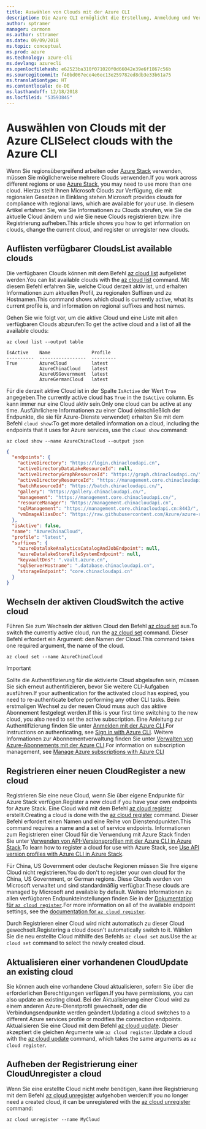 ```yaml
---
title: Auswählen von Clouds mit der Azure CLI
description: Die Azure CLI ermöglicht die Erstellung, Anmeldung und Verwaltung von bzw. bei mehreren Clouds.
author: sptramer
manager: carmonm
ms.author: sttramer
ms.date: 09/09/2018
ms.topic: conceptual
ms.prod: azure
ms.technology: azure-cli
ms.devlang: azurecli
ms.openlocfilehash: e62523ba310f071020f0d66042e39e6f1867c56b
ms.sourcegitcommit: f40bd067ece4e6ec13e259782ed8db3e33b61a75
ms.translationtype: HT
ms.contentlocale: de-DE
ms.lasthandoff: 12/18/2018
ms.locfileid: "53593845"
---
```

# <a name="select-clouds-with-the-azure-cli"></a><span data-ttu-id="1d1e1-103">Auswählen von Clouds mit der Azure CLI</span><span class="sxs-lookup"><span data-stu-id="1d1e1-103">Select clouds with the Azure CLI</span></span> 

<span data-ttu-id="1d1e1-104">Wenn Sie regionsübergreifend arbeiten oder [Azure Stack](https://docs.microsoft.com/azure/azure-stack/user/) verwenden, müssen Sie möglicherweise mehrere Clouds verwenden.</span><span class="sxs-lookup"><span data-stu-id="1d1e1-104">If you work across different regions or use [Azure Stack](https://docs.microsoft.com/azure/azure-stack/user/), you may need to use more than one cloud.</span></span> <span data-ttu-id="1d1e1-105">Hierzu stellt Ihnen Microsoft Clouds zur Verfügung, die mit regionalen Gesetzen in Einklang stehen.</span><span class="sxs-lookup"><span data-stu-id="1d1e1-105">Microsoft provides clouds for compliance with regional laws, which are available for your use.</span></span> <span data-ttu-id="1d1e1-106">In diesem Artikel erfahren Sie, wie Sie Informationen zu Clouds abrufen, wie Sie die aktuelle Cloud ändern und wie Sie neue Clouds registrieren bzw. ihre Registrierung aufheben.</span><span class="sxs-lookup"><span data-stu-id="1d1e1-106">This article shows you how to get information on clouds, change the current cloud, and register or unregister new clouds.</span></span>

## <a name="list-available-clouds"></a><span data-ttu-id="1d1e1-107">Auflisten verfügbarer Clouds</span><span class="sxs-lookup"><span data-stu-id="1d1e1-107">List available clouds</span></span>

<span data-ttu-id="1d1e1-108">Die verfügbaren Clouds können mit dem Befehl [az cloud list](/cli/azure/cloud#az-cloud-list) aufgelistet werden.</span><span class="sxs-lookup"><span data-stu-id="1d1e1-108">You can list available clouds with the [az cloud list](/cli/azure/cloud#az-cloud-list) command.</span></span> <span data-ttu-id="1d1e1-109">Mit diesem Befehl erfahren Sie, welche Cloud derzeit aktiv ist, und erhalten Informationen zum aktuellen Profil, zu regionalen Suffixen und zu Hostnamen.</span><span class="sxs-lookup"><span data-stu-id="1d1e1-109">This command shows which cloud is currently active, what its current profile is, and information on regional suffixes and host names.</span></span>

<span data-ttu-id="1d1e1-110">Gehen Sie wie folgt vor, um die aktive Cloud und eine Liste mit allen verfügbaren Clouds abzurufen:</span><span class="sxs-lookup"><span data-stu-id="1d1e1-110">To get the active cloud and a list of all the available clouds:</span></span>

```azurecli-interactive
az cloud list --output table
```

```output
IsActive    Name               Profile
----------  -----------------  ---------
True        AzureCloud         latest
            AzureChinaCloud    latest
            AzureUSGovernment  latest
            AzureGermanCloud   latest
```

<span data-ttu-id="1d1e1-111">Für die derzeit aktive Cloud ist in der Spalte `IsActive` der Wert `True` angegeben.</span><span class="sxs-lookup"><span data-stu-id="1d1e1-111">The currently active cloud has `True` in the `IsActive` column.</span></span> <span data-ttu-id="1d1e1-112">Es kann immer nur eine Cloud aktiv sein.</span><span class="sxs-lookup"><span data-stu-id="1d1e1-112">Only one cloud can be active at any time.</span></span> <span data-ttu-id="1d1e1-113">Ausführlichere Informationen zu einer Cloud (einschließlich der Endpunkte, die sie für Azure-Dienste verwendet) erhalten Sie mit dem Befehl `cloud show`:</span><span class="sxs-lookup"><span data-stu-id="1d1e1-113">To get more detailed information on a cloud, including the endpoints that it uses for Azure services, use the `cloud show` command:</span></span>

```azurecli-interactive
az cloud show --name AzureChinaCloud --output json
```

```json
{
  "endpoints": {
    "activeDirectory": "https://login.chinacloudapi.cn",
    "activeDirectoryDataLakeResourceId": null,
    "activeDirectoryGraphResourceId": "https://graph.chinacloudapi.cn/",
    "activeDirectoryResourceId": "https://management.core.chinacloudapi.cn/",
    "batchResourceId": "https://batch.chinacloudapi.cn/",
    "gallery": "https://gallery.chinacloudapi.cn/",
    "management": "https://management.core.chinacloudapi.cn/",
    "resourceManager": "https://management.chinacloudapi.cn",
    "sqlManagement": "https://management.core.chinacloudapi.cn:8443/",
    "vmImageAliasDoc": "https://raw.githubusercontent.com/Azure/azure-rest-api-specs/master/arm-compute/quickstart-templates/aliases.json"
  },
  "isActive": false,
  "name": "AzureChinaCloud",
  "profile": "latest",
  "suffixes": {
    "azureDatalakeAnalyticsCatalogAndJobEndpoint": null,
    "azureDatalakeStoreFileSystemEndpoint": null,
    "keyvaultDns": ".vault.azure.cn",
    "sqlServerHostname": ".database.chinacloudapi.cn",
    "storageEndpoint": "core.chinacloudapi.cn"
  }
}
```

## <a name="switch-the-active-cloud"></a><span data-ttu-id="1d1e1-114">Wechseln der aktiven Cloud</span><span class="sxs-lookup"><span data-stu-id="1d1e1-114">Switch the active cloud</span></span>

<span data-ttu-id="1d1e1-115">Führen Sie zum Wechseln der aktiven Cloud den Befehl [az cloud set](/cli/azure/cloud#az-cloud-set) aus.</span><span class="sxs-lookup"><span data-stu-id="1d1e1-115">To switch the currently active cloud, run the [az cloud set](/cli/azure/cloud#az-cloud-set) command.</span></span> <span data-ttu-id="1d1e1-116">Dieser Befehl erfordert ein Argument: den Namen der Cloud.</span><span class="sxs-lookup"><span data-stu-id="1d1e1-116">This command takes one required argument, the name of the cloud.</span></span>

```azurecli-interactive
az cloud set --name AzureChinaCloud
```

> [!IMPORTANT]
> <span data-ttu-id="1d1e1-117">Sollte die Authentifizierung für die aktivierte Cloud abgelaufen sein, müssen Sie sich erneut authentifizieren, bevor Sie weitere CLI-Aufgaben ausführen.</span><span class="sxs-lookup"><span data-stu-id="1d1e1-117">If your authentication for the activated cloud has expired, you need to re-authenticate before performing any other CLI tasks.</span></span> <span data-ttu-id="1d1e1-118">Beim erstmaligen Wechsel zu der neuen Cloud muss auch das aktive Abonnement festgelegt werden.</span><span class="sxs-lookup"><span data-stu-id="1d1e1-118">If this is your first time switching to the new cloud, you also need to set the active subscription.</span></span>
> <span data-ttu-id="1d1e1-119">Eine Anleitung zur Authentifizierung finden Sie unter [Anmelden mit der Azure CLI](authenticate-azure-cli.md).</span><span class="sxs-lookup"><span data-stu-id="1d1e1-119">For instructions on authenticating, see [Sign in with Azure CLI](authenticate-azure-cli.md).</span></span> <span data-ttu-id="1d1e1-120">Weitere Informationen zur Abonnementverwaltung finden Sie unter [Verwalten von Azure-Abonnements mit der Azure CLI](manage-azure-subscriptions-azure-cli.md).</span><span class="sxs-lookup"><span data-stu-id="1d1e1-120">For information on subscription management, see [Manage Azure subscriptions with Azure CLI](manage-azure-subscriptions-azure-cli.md)</span></span>

## <a name="register-a-new-cloud"></a><span data-ttu-id="1d1e1-121">Registrieren einer neuen Cloud</span><span class="sxs-lookup"><span data-stu-id="1d1e1-121">Register a new cloud</span></span>

<span data-ttu-id="1d1e1-122">Registrieren Sie eine neue Cloud, wenn Sie über eigene Endpunkte für Azure Stack verfügen.</span><span class="sxs-lookup"><span data-stu-id="1d1e1-122">Register a new cloud if you have your own endpoints for Azure Stack.</span></span> <span data-ttu-id="1d1e1-123">Eine Cloud wird mit dem Befehl [az cloud register](/cli/azure/cloud#az-cloud-register) erstellt.</span><span class="sxs-lookup"><span data-stu-id="1d1e1-123">Creating a cloud is done with the [az cloud register](/cli/azure/cloud#az-cloud-register) command.</span></span> <span data-ttu-id="1d1e1-124">Dieser Befehl erfordert einen Namen und eine Reihe von Dienstendpunkten.</span><span class="sxs-lookup"><span data-stu-id="1d1e1-124">This command requires a name and a set of service endpoints.</span></span> <span data-ttu-id="1d1e1-125">Informationen zum Registrieren einer Cloud für die Verwendung mit Azure Stack finden Sie unter [Verwenden von API-Versionsprofilen mit der Azure CLI in Azure Stack](/azure/azure-stack/user/azure-stack-version-profiles-azurecli2#connect-to-azure-stack).</span><span class="sxs-lookup"><span data-stu-id="1d1e1-125">To learn how to register a cloud for use with Azure Stack, see [Use API version profiles with Azure CLI in Azure Stack](/azure/azure-stack/user/azure-stack-version-profiles-azurecli2#connect-to-azure-stack).</span></span>

<span data-ttu-id="1d1e1-126">Für China, US Government oder deutsche Regionen müssen Sie Ihre eigene Cloud nicht registrieren.</span><span class="sxs-lookup"><span data-stu-id="1d1e1-126">You do don't to register your own cloud for the China, US Government, or German regions.</span></span> <span data-ttu-id="1d1e1-127">Diese Clouds werden von Microsoft verwaltet und sind standardmäßig verfügbar.</span><span class="sxs-lookup"><span data-stu-id="1d1e1-127">These clouds are managed by Microsoft and available by default.</span></span>  <span data-ttu-id="1d1e1-128">Weitere Informationen zu allen verfügbaren Endpunkteinstellungen finden Sie in der [Dokumentation für `az cloud register`](/cli/azure/cloud#az-cloud-register).</span><span class="sxs-lookup"><span data-stu-id="1d1e1-128">For more information on all of the available endpoint settings, see the [documentation for `az cloud register`](/cli/azure/cloud#az-cloud-register).</span></span>

<span data-ttu-id="1d1e1-129">Durch Registrieren einer Cloud wird nicht automatisch zu dieser Cloud gewechselt.</span><span class="sxs-lookup"><span data-stu-id="1d1e1-129">Registering a cloud doesn't automatically switch to it.</span></span> <span data-ttu-id="1d1e1-130">Wählen Sie die neu erstellte Cloud mithilfe des Befehls `az cloud set` aus.</span><span class="sxs-lookup"><span data-stu-id="1d1e1-130">Use the `az cloud set` command to select the newly created cloud.</span></span>

## <a name="update-an-existing-cloud"></a><span data-ttu-id="1d1e1-131">Aktualisieren einer vorhandenen Cloud</span><span class="sxs-lookup"><span data-stu-id="1d1e1-131">Update an existing cloud</span></span>

<span data-ttu-id="1d1e1-132">Sie können auch eine vorhandene Cloud aktualisieren, sofern Sie über die erforderlichen Berechtigungen verfügen.</span><span class="sxs-lookup"><span data-stu-id="1d1e1-132">If you have permissions, you can also update an existing cloud.</span></span> <span data-ttu-id="1d1e1-133">Bei der Aktualisierung einer Cloud wird zu einem anderen Azure-Dienstprofil gewechselt, oder die Verbindungsendpunkte werden geändert.</span><span class="sxs-lookup"><span data-stu-id="1d1e1-133">Updating a cloud switches to a different Azure services profile or modifies the connection endpoints.</span></span>
<span data-ttu-id="1d1e1-134">Aktualisieren Sie eine Cloud mit dem Befehl [az cloud update](/cli/azure/cloud#az-cloud-update). Dieser akzeptiert die gleichen Argumente wie `az cloud register`.</span><span class="sxs-lookup"><span data-stu-id="1d1e1-134">Update a cloud with the [az cloud update](/cli/azure/cloud#az-cloud-update) command, which takes the same arguments as `az cloud register`.</span></span>

## <a name="unregister-a-cloud"></a><span data-ttu-id="1d1e1-135">Aufheben der Registrierung einer Cloud</span><span class="sxs-lookup"><span data-stu-id="1d1e1-135">Unregister a cloud</span></span>

<span data-ttu-id="1d1e1-136">Wenn Sie eine erstellte Cloud nicht mehr benötigen, kann ihre Registrierung mit dem Befehl [az cloud unregister](/cli/azure/cloud#az-cloud-unregister) aufgehoben werden:</span><span class="sxs-lookup"><span data-stu-id="1d1e1-136">If you no longer need a created cloud, it can be unregistered with the [az cloud unregister](/cli/azure/cloud#az-cloud-unregister) command:</span></span>

```azurecli-interactive
az cloud unregister --name MyCloud
```
